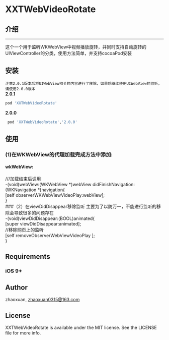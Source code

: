 # XXTWebVideoRotate

## 介绍
---
这个一个用于监听WKWebView中视频播放旋转，并同时支持自动旋转的UIViewController的分类，使用方法简单，并支持cocoaPod安装

## 安装 
``注意2.0.1版本后将UIWebView相关的内容进行了移除，如果想继续使用UIWebView的监听，请使用2.0.0版本 ``<br> 
**2.0.1**
```ruby
pod 'XXTWebVideoRotate'
```
**2.0.0**
```ruby
 pod 'XXTWebVideoRotate','2.0.0'
```

## 使用
### (1)在WKWebView的代理加载完成方法中添加:
 #### wkWebView:
 ///加载结束后调用<br>
-(void)webView:(WKWebView *)webView didFinishNavigation:(WKNavigation *)navigation{<br> 
     [self observerWKWebViewVideoPlay:webView];<br> 
}<br> 
###（2）在viewDidDisappear移除监听
主要为了以防万一，不能进行监听的移除会导致很多的问题存在<br> 
-(void)viewDidDisappear:(BOOL)animated{<br> 
    [super viewDidDisappear:animated];<br> 
     //移除网页上的监听<br> 
    [self removeObserverWebViewVideoPlay ];<br> 
}<br> 

## Requirements

### iOS  9+

## Author

zhaoxuan, zhaoxuan0315@163.com

## License

XXTWebVideoRotate is available under the MIT license. See the LICENSE file for more info.
